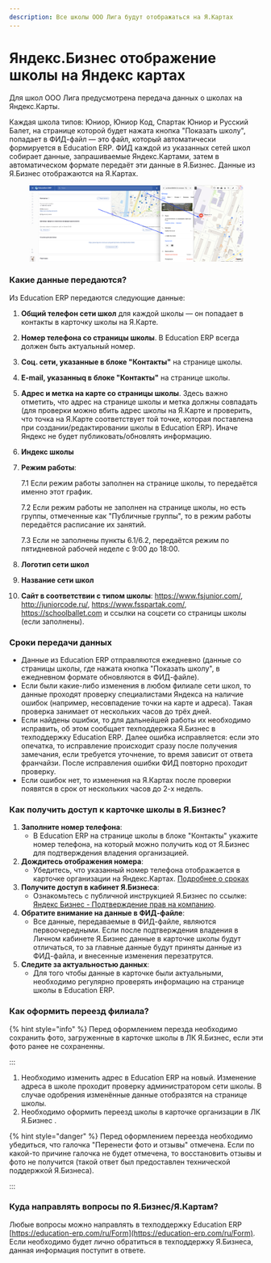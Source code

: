 ```yaml
---
description: Все школы ООО Лига будут отображаться на Я.Картах
---
```


# Яндекс.Бизнес отображение школы на Яндекс картах

Для школ ООО Лига предусмотрена передача данных о школах на Яндекс.Карты.&#x20;

Каждая школа типов: Юниор, Юниор Код, Спартак Юниор и Русский Балет, на странице которой будет нажата кнопка "Показать школу", попадает в ФИД-файл — это файл, который автоматически формируется в Education ERP. ФИД каждой из указанных сетей школ собирает данные, запрашиваемые Яндекс.Картами, затем в автоматическом формате передаёт эти данные в Я.Бизнес. Данные из Я.Бизнес отображаются на Я.Картах.

<figure><img src="../.gitbook/assets/image (121).png" alt=""><figcaption></figcaption></figure>

### **Какие данные передаются?**

Из Education ERP передаются следующие данные:

1. **Общий телефон сети школ** для каждой школы — он попадает в контакты в карточку школы на Я.Карте.
2. **Номер телефона со страницы школы**. В Education ERP всегда должен быть актуальный номер.
3. **Соц. сети, указанные в блоке "Контакты"** на странице школы.
4. **E-mail, указанныq в блоке "Контакты"** на странице школы.
5. **Адрес и метка на карте со страницы школы**. Здесь важно отметить, что адрес на странице школы и метка должны совпадать (для проверки можно вбить адрес школы на Я.Карте и проверить, что точка на Я.Карте соответствует той точке, которая поставлена при создании/редактировании школы в Education ERP). Иначе Яндекс не будет публиковать/обновлять информацию.
6. **Индекс школы**
7.  **Режим работы**:&#x20;

    7.1 Если режим работы заполнен на странице школы, то передаётся именно этот график.

    7.2 Если режим работы не заполнен на странице школы, но есть группы, отмеченные как "Публичные группы", то в режим работы передаётся расписание их занятий.&#x20;

    7.3 Если не заполнены пункты 6.1/6.2, передаётся режим по пятидневной рабочей неделе с 9:00 до 18:00.
8. &#x20;**Логотип сети школ**
9. **Название сети школ**
10. **Сайт в соответствии с типом школы**: https://www.fsjunior.com/, http://juniorcode.ru/, https://www.fsspartak.com/, https://schoolballet.com и ссылки на соцсети со страницы школы (если заполнены).

### **Сроки передачи данных**

* Данные из Education ERP отправляются ежедневно (данные со страницы школы, где нажата кнопка "Показать школу", в ежедневном формате обновляются в ФИД-файле).
* Если были какие-либо изменения в любом филиале сети школ, то данные проходят проверку специалистами Яндекса на наличие ошибок (например, несовпадение точки на карте и адреса). Такая проверка занимает от нескольких часов до трёх дней.
* Если найдены ошибки, то для дальнейшей работы их необходимо исправить, об этом сообщает техподдержка Я.Бизнес в техподдержку Education ERP. Далее ошибка исправляется: если это опечатка, то исправление происходит сразу после получения замечания, если требуется уточнение, то время зависит от ответа франчайзи. После исправления ошибки ФИД повторно проходит проверку.
* Если ошибок нет, то изменения на Я.Картах после проверки появятся в срок от нескольких часов до 2-х недель.

### **Как получить доступ к карточке школы в Я.Бизнес?**

1. **Заполните номер телефона**:
   * В Education ERP на странице школы в блоке "Контакты" укажите номер телефона, на который можно получить код от Я.Бизнес для подтверждения владения организацией.
2. **Дождитесь отображения номера**:
   * Убедитесь, что указанный номер телефона отображается в карточке организации на Яндекс.Картах. [Подробнее о сроках](yandeks.biznes-otobrazhenie-shkoly-na-yandeks-kartakh.md#sroki-peredachi-dannykh)
3. **Получите доступ в кабинет Я.Бизнеса**:
   * Ознакомьтесь с публичной инструкцией Я.Бизнес по ссылке: [Яндекс Бизнес - Подтверждение прав на компанию](https://yandex.ru/support/business-priority/manage/verify.html#verify).
4. **Обратите внимание на данные в ФИД-файле**:
   * Все данные, передаваемые в ФИД-файле, являются первоочередными. Если после подтверждения владения в Личном кабинете Я.Бизнес данные в карточке школы будут отличаться, то за главные данные будут приняты данные из ФИД-файла, и внесенные изменения перезатрутся.
5. **Следите за актуальностью данных**:
   * Для того чтобы данные в карточке были актуальными, необходимо регулярно проверять информацию на странице школы в Education ERP.

### Как оформить переезд филиала?

{% hint style="info" %}
Перед оформлением перезда необходимо сохранить фото, загруженные в карточке школы в ЛК Я.Бизнес, если эти фото ранее не сохраненны.

:::

1. Необходимо изменить адрес в Education ERP на новый. Изменение адреса в школе проходит проверку администратором сети школы. В случае одобрения изменённые данные отобразятся на странице школы.
2. Необходимо оформить  переезд школы в карточке организации в ЛК Я.Бизнес .

{% hint style="danger" %}
Перед оформлением переезда необходимо убедиться, что галочка "Перенести фото и отзывы" отмечена. Если по какой-то причине галочка не будет отмечена, то восстановить отзывы и фото не получится (такой ответ был предоставлен технической поддержкой Я.Бизнеса).

:::

### Куда направлять вопросы по Я.Бизнес/Я.Картам?

Любые вопросы можно направлять в техподдержку Education ERP [https://education-erp.com/ru/Form](https://education-erp.com/ru/Form).  Если необходимо будет лично обратиться в техподдержку Я.Бизнеса, данная информация поступит в ответе. &#x20;
